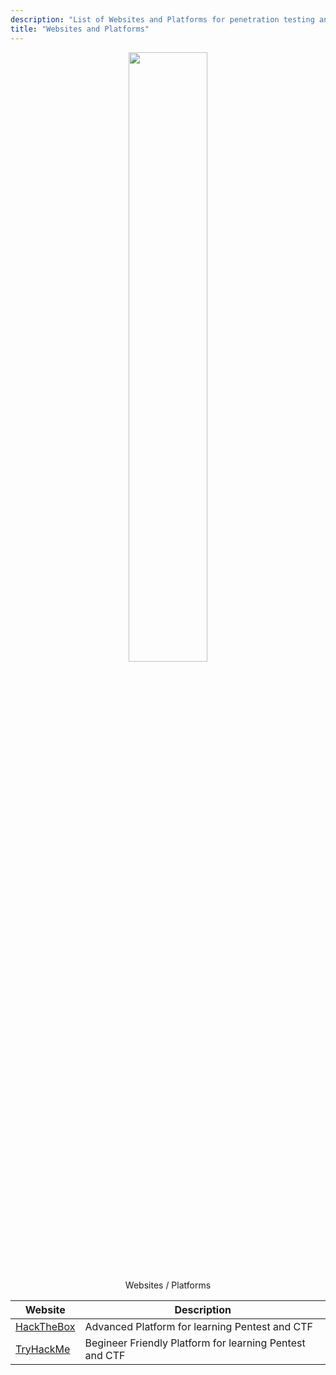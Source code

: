 ```yaml
---
description: "List of Websites and Platforms for penetration testing and CTF"
title: "Websites and Platforms"
---
```

<p><center>
<img src="https://user-images.githubusercontent.com/78603128/181691339-e25ba7eb-5903-458a-8383-e2adeafa2d73.png" width="50%" >
</center>
</p>




<p>
  <center>
Websites / Platforms
  </center>
</p>


Website | Description
-----|------------
[HackTheBox](https://app.hackthebox.com/home) | Advanced Platform for learning Pentest and CTF
[TryHackMe](https://tryhackme.com/dashboard)  | Begineer Friendly Platform for learning Pentest and CTF



